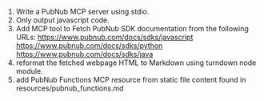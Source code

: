 1. Write a PubNub MCP server using stdio.
2. Only output javascript code.
3. Add MCP tool to Fetch PubNub SDK documentation from the following URLs:
https://www.pubnub.com/docs/sdks/javascript
https://www.pubnub.com/docs/sdks/python
https://www.pubnub.com/docs/sdks/java
5. reformat the fetched webpage HTML to Markdown using turndown node module.
4. add PubNub Functions MCP resource from static file content found in resources/pubnub_functions.md
